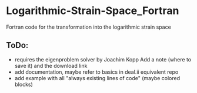 # Logarithmic-Strain-Space_Fortran
Fortran code for the transformation into the logarithmic strain space

## ToDo:
* requires the eigenproblem solver by Joachim Kopp
Add a note (where to save it) and the download link
* add documentation, maybe refer to basics in deal.ii equivalent repo
* add example with all "always existing lines of code" (maybe colored blocks)

